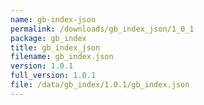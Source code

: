 ```yaml
---
name: gb-index-json
permalink: /downloads/gb_index_json/1_0_1
package: gb_index
title: gb_index_json
filename: gb_index.json
version: 1.0.1
full_version: 1.0.1
file: /data/gb_index/1.0.1/gb_index.json
---
```

